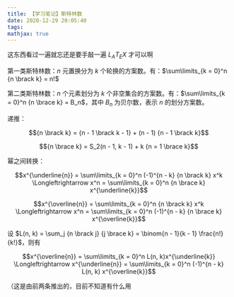 ```yaml
---
title: 【学习笔记】斯特林数
date: 2020-12-29 20:05:40
tags: 
mathjax: true
---
```


这东西看过一遍就忘还是要手敲一遍 $L_AT_EX$ 才可以啊

第一类斯特林数：$n$ 元置换分为 $k$ 个轮换的方案数。有：$\sum\limits_{k = 0}^n {n \brack k} = n!$

第二类斯特林数：$n$ 个元素划分为 $k$ 个非空集合的方案数。有：$\sum\limits_{k = 0}^n {n \brace k} = B_n$，其中 $B_n$ 为贝尔数，表示 $n$ 的划分方案数。

递推：

$${n \brack k} = {n - 1 \brack k - 1} + (n - 1) {n - 1 \brack k}$$

$${n \brace k} = S_2(n - 1, k - 1) + k {n = 1 \brace k}$$

幂之间转换：

$$x^{\underline{n}} = \sum\limits_{k = 0}^n (-1)^{n - k} {n \brack k} x^k \Longleftrightarrow x^n = \sum\limits_{k = 0}^n {n \brace k} x^{\underline{k}}$$

$$x^{\overline{n}} = \sum\limits_{k = 0}^n  {n \brack k} x^k \Longleftrightarrow x^n = \sum\limits_{k = 0}^n (-1)^{n - k} {n \brace k} x^{\overline{k}}$$

设 $L(n, k) = \sum_j {n \brack j} {j \brace k} = \binom{n - 1}{k - 1} \frac{n!}{k!}$，则有

$$x^{\overline{n}} = \sum\limits_{k = 0}^n L(n, k)x^{\underline{k}} \Longleftrightarrow x^{\underline{n}} = \sum\limits_{k = 0}^n (-1)^{n - k} L(n, k) x^{\overline{k}}$$

（这是由前两条推出的，目前不知道有什么用